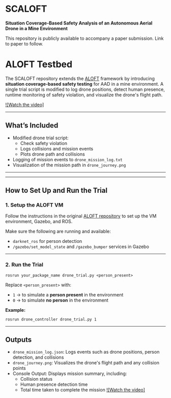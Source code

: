 # SCALOFT
**Situation Coverage-Based Safety Analysis of an Autonomous Aerial Drone in a Mine Environment**

This repository is publicly available to accompany a paper submission. Link to paper to follow.

# ALOFT Testbed

The SCALOFT repository extends the [ALOFT](https://github.com/uoy-research/ALOFT) framework by introducing **situation coverage-based safety testing** for AAD in a mine environment. 
A single trial script is modified to log drone positions, detect human presence, runtime monitoring of safety violation, and visualize the drone's flight path.

[![Watch the video]](https://www.youtube.com/watch?v=maN4OWPufwc)






---

## What’s Included

* Modified drone trial script:
  - Check safety violation
  - Logs collisions and mission events
  - Plots drone path and collisions
* Logging of mission events to `drone_mission_log.txt`
* Visualization of the mission path in `drone_journey.png`

---
---
## How to Set Up and Run the Trial

### 1. Setup the ALOFT VM

Follow the instructions in the original [ALOFT repository](https://github.com/uoy-research/ALOFT) to set up the VM environment, Gazebo, and ROS.

Make sure the following are running and available:
- `darknet_ros` for person detection
- `/gazebo/set_model_state` and `/gazebo_bumper` services in Gazebo

---

### 2. Run the Trial

`rosrun your_package_name drone_trial.py <person_present>`

Replace `<person_present>` with:

- `1` → to simulate a **person present** in the environment  
- `0` → to simulate **no person** in the environment

**Example:**

`rosrun drone_controller drone_trial.py 1`


---
## Outputs

* `drone_mission_log.json`: Logs events such as drone positions, person detection, and collisions
* `drone_journey.png`: Visualizes the drone's flight path and any collision points
* Console Output: Displays mission summary, including:
  - Collision status
  - Human presence detection time
  - Total time taken to complete the mission
[![Watch the video]](https://www.youtube.com/watch?v=odh_ySTEL3I)

